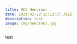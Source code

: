 ```yaml
---
title: DCC Hendrons
date: 2021-02-22T15:13:37.392Z
description: test
image: img/hendrons.jpg
---
```

test